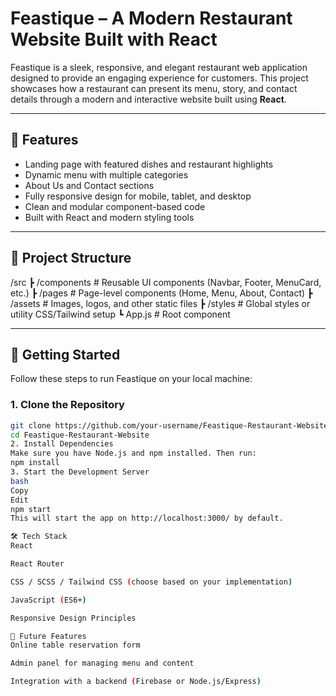 # Feastique – A Modern Restaurant Website Built with React

Feastique is a sleek, responsive, and elegant restaurant web application designed to provide an engaging experience for customers. This project showcases how a restaurant can present its menu, story, and contact details through a modern and interactive website built using **React**.

---

## 🔧 Features

- Landing page with featured dishes and restaurant highlights  
- Dynamic menu with multiple categories  
- About Us and Contact sections  
- Fully responsive design for mobile, tablet, and desktop  
- Clean and modular component-based code  
- Built with React and modern styling tools

---

## 📁 Project Structure

/src
┣ /components # Reusable UI components (Navbar, Footer, MenuCard, etc.)
┣ /pages # Page-level components (Home, Menu, About, Contact)
┣ /assets # Images, logos, and other static files
┣ /styles # Global styles or utility CSS/Tailwind setup
┗ App.js # Root component


---

## 🚀 Getting Started

Follow these steps to run Feastique on your local machine:

### 1. Clone the Repository

```bash
git clone https://github.com/your-username/Feastique-Restaurant-Website.git
cd Feastique-Restaurant-Website
2. Install Dependencies
Make sure you have Node.js and npm installed. Then run:
npm install
3. Start the Development Server
bash
Copy
Edit
npm start
This will start the app on http://localhost:3000/ by default.

🛠️ Tech Stack
React

React Router

CSS / SCSS / Tailwind CSS (choose based on your implementation)

JavaScript (ES6+)

Responsive Design Principles

📌 Future Features
Online table reservation form

Admin panel for managing menu and content

Integration with a backend (Firebase or Node.js/Express)

